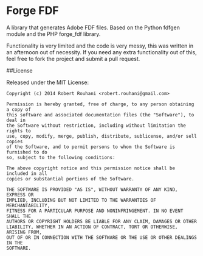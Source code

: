 Forge FDF
=========

A library that generates Adobe FDF files. Based on the Python fdfgen module and the PHP forge_fdf library.

Functionality is very limited and the code is very messy, this was written in an afternoon out of necessity.
If you need any extra functionality out of this, feel free to fork the project and submit a pull request.

##License

Released under the MIT License:

```
Copyright (c) 2014 Robert Rouhani <robert.rouhani@gmail.com>

Permission is hereby granted, free of charge, to any person obtaining a copy of
this software and associated documentation files (the "Software"), to deal in
the Software without restriction, including without limitation the rights to
use, copy, modify, merge, publish, distribute, sublicense, and/or sell copies
of the Software, and to permit persons to whom the Software is furnished to do
so, subject to the following conditions:

The above copyright notice and this permission notice shall be included in all
copies or substantial portions of the Software.

THE SOFTWARE IS PROVIDED "AS IS", WITHOUT WARRANTY OF ANY KIND, EXPRESS OR
IMPLIED, INCLUDING BUT NOT LIMITED TO THE WARRANTIES OF MERCHANTABILITY,
FITNESS FOR A PARTICULAR PURPOSE AND NONINFRINGEMENT. IN NO EVENT SHALL THE
AUTHORS OR COPYRIGHT HOLDERS BE LIABLE FOR ANY CLAIM, DAMAGES OR OTHER
LIABILITY, WHETHER IN AN ACTION OF CONTRACT, TORT OR OTHERWISE, ARISING FROM,
OUT OF OR IN CONNECTION WITH THE SOFTWARE OR THE USE OR OTHER DEALINGS IN THE
SOFTWARE.
```